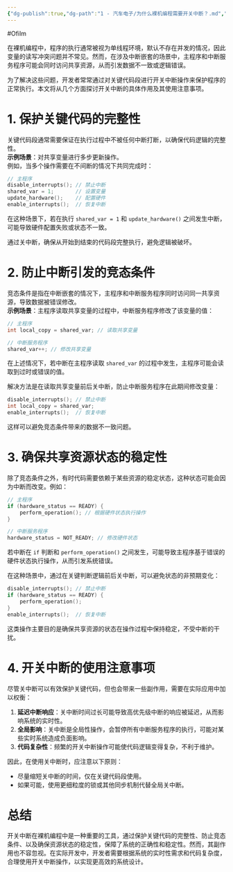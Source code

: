 ```yaml
---
{"dg-publish":true,"dg-path":"1 - 汽车电子/为什么裸机编程需要开关中断？.md","permalink":"/1 - 汽车电子/为什么裸机编程需要开关中断？/","created":"2022-08-08T23:11:47.000+08:00","updated":"2025-05-14T19:03:34.587+08:00"}
---
```


#Ofilm 

在裸机编程中，程序的执行通常被视为单线程环境，默认不存在并发的情况，因此变量的读写冲突问题并不常见。然而，在涉及中断嵌套的场景中，主程序和中断服务程序可能会同时访问共享资源，从而引发数据不一致或逻辑错误。

为了解决这些问题，开发者常常通过对关键代码段进行开关中断操作来保护程序的正常执行。本文将从几个方面探讨开关中断的具体作用及其使用注意事项。
# 1. 保护关键代码的完整性

关键代码段通常需要保证在执行过程中不被任何中断打断，以确保代码逻辑的完整性。  
**示例场景**：对共享变量进行多步更新操作。  
例如，当多个操作需要在不间断的情况下共同完成时：

```c
// 主程序
disable_interrupts(); // 禁止中断
shared_var = 1;       // 设置变量
update_hardware();    // 配置硬件
enable_interrupts();  // 恢复中断
```

在这种场景下，若在执行 `shared_var = 1` 和 `update_hardware()` 之间发生中断，可能导致硬件配置失败或状态不一致。

通过关中断，确保从开始到结束的代码段完整执行，避免逻辑被破坏。

# 2. 防止中断引发的竞态条件

竞态条件是指在中断嵌套的情况下，主程序和中断服务程序同时访问同一共享资源，导致数据被错误修改。  
**示例场景**：主程序读取共享变量的过程中，中断服务程序修改了该变量的值：

```c
// 主程序
int local_copy = shared_var; // 读取共享变量

// 中断服务程序
shared_var++; // 修改共享变量
```

在上述情况下，若中断在主程序读取 `shared_var` 的过程中发生，主程序可能会读取到过时或错误的值。

解决方法是在读取共享变量前后关中断，防止中断服务程序在此期间修改变量：

```c
disable_interrupts(); // 禁止中断
int local_copy = shared_var; 
enable_interrupts();  // 恢复中断
```

这样可以避免竞态条件带来的数据不一致问题。

# 3. 确保共享资源状态的稳定性

除了竞态条件之外，有时代码需要依赖于某些资源的稳定状态，这种状态可能会因为中断而改变。例如：

```c
// 主程序
if (hardware_status == READY) {
    perform_operation(); // 根据硬件状态执行操作
}

// 中断服务程序
hardware_status = NOT_READY; // 修改硬件状态
```

若中断在 `if` 判断和 `perform_operation()` 之间发生，可能导致主程序基于错误的硬件状态执行操作，从而引发系统错误。

在这种场景中，通过在关键判断逻辑前后关中断，可以避免状态的非预期变化：

```c
disable_interrupts(); // 禁止中断
if (hardware_status == READY) {
    perform_operation(); 
}
enable_interrupts();  // 恢复中断
```

这类操作主要目的是确保共享资源的状态在操作过程中保持稳定，不受中断的干扰。

# 4. 开关中断的使用注意事项

尽管关中断可以有效保护关键代码，但也会带来一些副作用，需要在实际应用中加以权衡：

1. **延迟中断响应**：关中断时间过长可能导致高优先级中断的响应被延迟，从而影响系统的实时性。
2. **全局影响**：关中断是全局性操作，会暂停所有中断服务程序的执行，可能对某些实时系统造成负面影响。
3. **代码复杂性**：频繁的开关中断操作可能使代码逻辑变得复杂，不利于维护。

因此，在使用关中断时，应注意以下原则：

- 尽量缩短关中断的时间，仅在关键代码段使用。
- 如果可能，使用更细粒度的锁或其他同步机制代替全局关中断。

# 总结

开关中断在裸机编程中是一种重要的工具，通过保护关键代码的完整性、防止竞态条件、以及确保资源状态的稳定性，保障了系统的正确性和稳定性。然而，其副作用也不容忽视。在实际开发中，开发者需要根据系统的实时性需求和代码复杂度，合理使用开关中断操作，以实现更高效的系统设计。